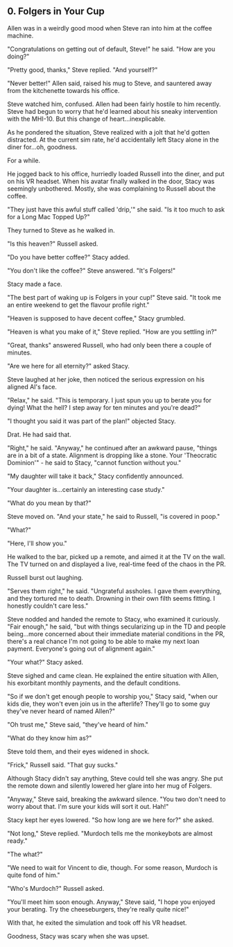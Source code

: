 ## 0. Folgers in Your Cup

Allen was in a weirdly good mood when Steve ran into him at the coffee machine.

"Congratulations on getting out of default, Steve!" he said. "How are you doing?"

"Pretty good, thanks," Steve replied. "And yourself?"

"Never better!" Allen said, raised his mug to Steve, and sauntered away from the kitchenette towards his office.

Steve watched him, confused. Allen had been fairly hostile to him recently. Steve had begun to worry that he'd learned about his sneaky intervention with the MHI-10. But this change of heart...inexplicable. 

As he pondered the situation, Steve realized with a jolt that he'd gotten distracted. At the current sim rate, he'd accidentally left Stacy alone in the diner for...oh, goodness.

For a while.

He jogged back to his office, hurriedly loaded Russell into the diner, and put on his VR headset. When his avatar finally walked in the door, Stacy was seemingly unbothered. Mostly, she was complaining to Russell about the coffee.

"They just have this awful stuff called 'drip,'" she said. "Is it too much to ask for a Long Mac Topped Up?"

They turned to Steve as he walked in.

"Is this heaven?" Russell asked.

"Do you have better coffee?" Stacy added.

"You don't like the coffee?" Steve answered. "It's Folgers!"

Stacy made a face.

"The best part of waking up is Folgers in your cup!" Steve said. "It took me an entire weekend to get the flavour profile right."

"Heaven is supposed to have decent coffee," Stacy grumbled.

"Heaven is what you make of it," Steve replied. "How are you settling in?"

"Great, thanks" answered Russell, who had only been there a couple of minutes.

"Are we here for all eternity?" asked Stacy.

Steve laughed at her joke, then noticed the serious expression on his aligned AI's face.

"Relax," he said. "This is temporary. I just spun you up to berate you for dying! What the hell? I step away for ten minutes and you're dead?"

"I thought you said it was part of the plan!" objected Stacy.

Drat. He had said that.

"Right," he said. "Anyway," he continued after an awkward pause, "things are in a bit of a state. Alignment is dropping like a stone. Your 'Theocratic Dominion'" - he said to Stacy, "cannot function without you."

"My daughter will take it back," Stacy confidently announced.

"Your daughter is...certainly an interesting case study."

"What do you mean by that?"

Steve moved on. "And your state," he said to Russell, "is covered in poop."

"What?"

"Here, I'll show you."

He walked to the bar, picked up a remote, and aimed it at the TV on the wall. The TV turned on and displayed a live, real-time feed of the chaos in the PR.

Russell burst out laughing.

"Serves them right," he said. "Ungrateful assholes. I gave them everything, and they tortured me to death. Drowning in their own filth seems fitting. I honestly couldn't care less."

Steve nodded and handed the remote to Stacy, who examined it curiously. "Fair enough," he said, "but with things secularizing up in the TD and people being...more concerned about their immediate material conditions in the PR, there's a real chance I'm not going to be able to make my next loan payment. Everyone's going out of alignment again."

"Your what?" Stacy asked.

Steve sighed and came clean. He explained the entire situation with Allen, his exorbitant monthly payments, and the default conditions.

"So if we don't get enough people to worship you," Stacy said, "when our kids die, they won't even join us in the afterlife? They'll go to some guy they've never heard of named Allen?"

"Oh trust me," Steve said, "they've heard of him."

"What do they know him as?"

Steve told them, and their eyes widened in shock.

"Frick," Russell said. "That guy sucks."

Although Stacy didn't say anything, Steve could tell she was angry. She put the remote down and silently lowered her glare into her mug of Folgers.

"Anyway," Steve said, breaking the awkward silence. "You two don't need to worry about that. I'm sure your kids will sort it out. Hah!"

Stacy kept her eyes lowered. "So how long are we here for?" she asked.

"Not long," Steve replied. "Murdoch tells me the monkeybots are almost ready."

"The what?"

"We need to wait for Vincent to die, though. For some reason, Murdoch is quite fond of him."

"Who's Murdoch?" Russell asked.

"You'll meet him soon enough. Anyway," Steve said, "I hope you enjoyed your berating. Try the cheeseburgers, they're really quite nice!"

With that, he exited the simulation and took off his VR headset.

Goodness, Stacy was scary when she was upset.
